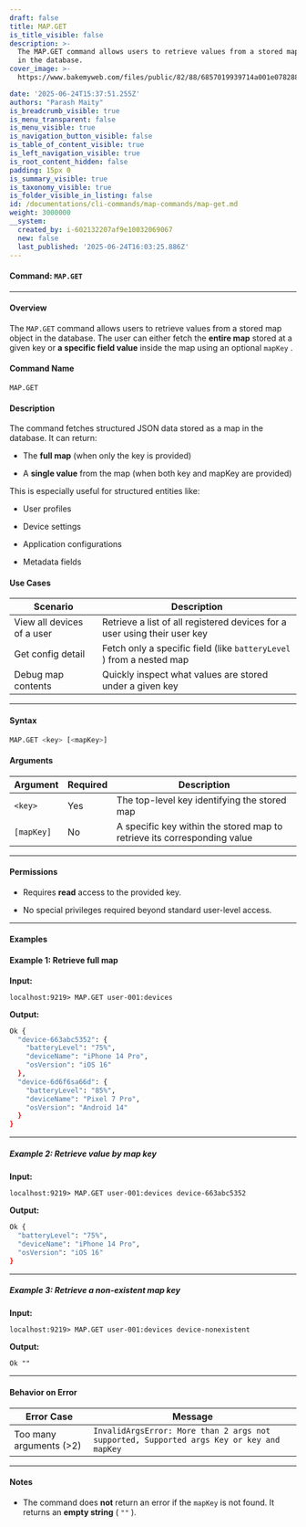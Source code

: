 ```yaml
---
draft: false
title: MAP.GET
is_title_visible: false
description: >-
  The MAP.GET command allows users to retrieve values from a stored map object
  in the database.
cover_image: >-
  https://www.bakemyweb.com/files/public/82/88/6857019939714a001e078288/i/5c/5e/685701b8a14834001f8a5c5e/original?name=logo-large.png&mimetype=image/png&cd=inline

date: '2025-06-24T15:37:51.255Z'
authors: "Parash Maity"
is_breadcrumb_visible: true
is_menu_transparent: false
is_menu_visible: true
is_navigation_button_visible: false
is_table_of_content_visible: true
is_left_navigation_visible: true
is_root_content_hidden: false
padding: 15px 0
is_summary_visible: true
is_taxonomy_visible: true
is_folder_visible_in_listing: false
id: /documentations/cli-commands/map-commands/map-get.md
weight: 3000000
__system:
  created_by: i-602132207af9e10032069067
  new: false
  last_published: '2025-06-24T16:03:25.886Z'
---
```

#### **Command**: `MAP.GET` 

***

#### **Overview**

The `MAP.GET` command allows users to retrieve values from a stored map object in the database. The user can either fetch the **entire map** stored at a given key or **a specific field value** inside the map using an optional `mapKey` .

#### **Command Name**

`MAP.GET`

#### **Description**

The command fetches structured JSON data stored as a map in the database. It can return:

* The **full map** (when only the key is provided)

* A **single value** from the map (when both key and mapKey are provided)

This is especially useful for structured entities like:

* User profiles

* Device settings

* Application configurations

* Metadata fields

#### **Use Cases**

| Scenario                   | Description                                                               |
| -------------------------- | ------------------------------------------------------------------------- |
| View all devices of a user | Retrieve a list of all registered devices for a user using their user key |
| Get config detail          | Fetch only a specific field (like `batteryLevel` ) from a nested map      |
| Debug map contents         | Quickly inspect what values are stored under a given key                  |

***

#### **Syntax**

```bash 
MAP.GET <key> [<mapKey>]
```

#### Arguments

| Argument     | Required | Description                                                              |
| ------------ | -------- | ------------------------------------------------------------------------ |
|  `<key>`     | Yes      | The top-level key identifying the stored map                             |
|  `[mapKey]`  | No       | A specific key within the stored map to retrieve its corresponding value |

***

#### **Permissions**

* Requires **read** access to the provided key.

* No special privileges required beyond standard user-level access.

***

#### **Examples**

#### Example 1: Retrieve full map

**Input:**

```
localhost:9219> MAP.GET user-001:devices
```

**Output:**

```bash 
Ok {
  "device-663abc5352": {
    "batteryLevel": "75%",
    "deviceName": "iPhone 14 Pro",
    "osVersion": "iOS 16"
  },
  "device-6d6f6sa66d": {
    "batteryLevel": "85%",
    "deviceName": "Pixel 7 Pro",
    "osVersion": "Android 14"
  }
}
```

***

##### Example 2: Retrieve value by map key

**Input:**

```
localhost:9219> MAP.GET user-001:devices device-663abc5352
```

**Output:**

```bash 
Ok {
  "batteryLevel": "75%",
  "deviceName": "iPhone 14 Pro",
  "osVersion": "iOS 16"
}
```

***

##### Example 3: Retrieve a non-existent map key

**Input:**

```
localhost:9219> MAP.GET user-001:devices device-nonexistent
```

**Output:**

```
Ok ""
```

***

#### **Behavior on Error**

| Error Case              | Message                                                                                    |
| ----------------------- | ------------------------------------------------------------------------------------------ |
| Too many arguments (>2) |  `InvalidArgsError: More than 2 args not supported, Supported args Key or key and mapKey`  |

***

#### **Notes**

* The command does **not** return an error if the `mapKey` is not found. It returns an **empty string** ( `""` ).

 
